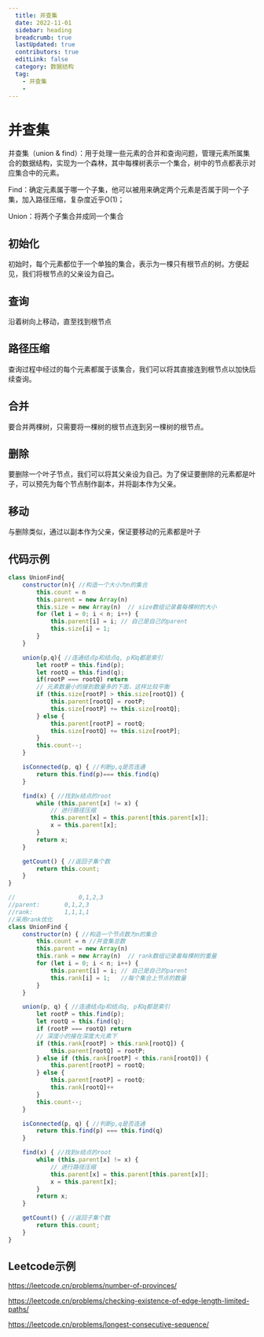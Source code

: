 ```yaml
---
  title: 并查集
  date: 2022-11-01
  sidebar: heading
  breadcrumb: true
  lastUpdated: true
  contributors: true
  editLink: false
  category: 数据结构
  tag:
    - 并查集
    - 
---
```




# 并查集

并查集（union & find）：用于处理一些元素的合并和查询问题，管理元素所属集合的数据结构，实现为一个森林，其中每棵树表示一个集合，树中的节点都表示对应集合中的元素。

Find：确定元素属于哪一个子集，他可以被用来确定两个元素是否属于同一个子集，加入路径压缩，复杂度近乎O(1)；

Union：将两个子集合并成同一个集合

## 初始化

初始时，每个元素都位于一个单独的集合，表示为一棵只有根节点的树。方便起见，我们将根节点的父亲设为自己。

## 查询

沿着树向上移动，直至找到根节点

## 路径压缩

查询过程中经过的每个元素都属于该集合，我们可以将其直接连到根节点以加快后续查询。

## 合并

要合并两棵树，只需要将一棵树的根节点连到另一棵树的根节点。



## 删除

要删除一个叶子节点，我们可以将其父亲设为自己。为了保证要删除的元素都是叶子，可以预先为每个节点制作副本，并将副本作为父亲。

## 移动

与删除类似，通过以副本作为父亲，保证要移动的元素都是叶子





## 代码示例

```js
class UnionFind{
    constructor(n){ //构造一个大小为n的集合
        this.count = n
        this.parent = new Array(n)   
        this.size = new Array(n)  // size数组记录着每棵树的大小
        for (let i = 0; i < n; i++) {
            this.parent[i] = i; // 自己是自己的parent
            this.size[i] = 1;
        }
    }

    union(p,q){ //连通结点p和结点q, p和q都是索引
        let rootP = this.find(p);
        let rootQ = this.find(q);
        if(rootP === rootQ) return
        // 元素数量小的接到数量多的下面，这样比较平衡
        if (this.size[rootP] > this.size[rootQ]) {
            this.parent[rootQ] = rootP;
            this.size[rootP] += this.size[rootQ];
        } else {
            this.parent[rootP] = rootQ;
            this.size[rootQ] += this.size[rootP];
        }
        this.count--;
    }

    isConnected(p, q) { //判断p,q是否连通
        return this.find(p)=== this.find(q) 
    }

    find(x) { //找到x结点的root
        while (this.parent[x] != x) {
            // 进行路径压缩
            this.parent[x] = this.parent[this.parent[x]];
            x = this.parent[x];
        }
        return x;
    }

    getCount() { //返回子集个数
        return this.count;
    }
}

//					0,1,2,3
//parent:		0,1,2,3
//rank: 		1,1,1,1
//采用rank优化
class UnionFind {
    constructor(n) { //构造一个节点数为n的集合
        this.count = n //并查集总数
        this.parent = new Array(n)
        this.rank = new Array(n)  // rank数组记录着每棵树的重量
        for (let i = 0; i < n; i++) {
            this.parent[i] = i; // 自己是自己的parent
            this.rank[i] = 1;	//每个集合上节点的数量
        }
    }

    union(p, q) { //连通结点p和结点q, p和q都是索引
        let rootP = this.find(p);
        let rootQ = this.find(q);
        if (rootP === rootQ) return
        // 深度小的接在深度大元素下
        if (this.rank[rootP] > this.rank[rootQ]) {
            this.parent[rootQ] = rootP;
        } else if (this.rank[rootP] < this.rank[rootQ]) {
            this.parent[rootP] = rootQ;
        } else {
            this.parent[rootP] = rootQ;
            this.rank[rootQ]++
        }
        this.count--;
    }

    isConnected(p, q) { //判断p,q是否连通
        return this.find(p) === this.find(q)
    }

    find(x) { //找到x结点的root
        while (this.parent[x] != x) {
            // 进行路径压缩
            this.parent[x] = this.parent[this.parent[x]];
            x = this.parent[x];
        }
        return x;
    }

    getCount() { //返回子集个数
        return this.count;
    }
}
```



## Leetcode示例

https://leetcode.cn/problems/number-of-provinces/

https://leetcode.cn/problems/checking-existence-of-edge-length-limited-paths/

https://leetcode.cn/problems/longest-consecutive-sequence/